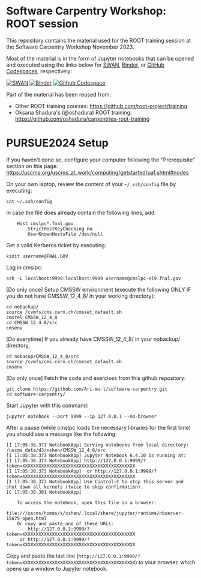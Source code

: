 # Software Carpentry Workshop: ROOT session

This repository contains the material used for the ROOT training session at the Software Carpentry Workshop November 2023.

Most of the material is in the form of Jupyter notebooks that can be opened and executed using the links below for [SWAN](https://swan.cern.ch), [Binder](https://mybinder.org), or [GitHub Codespaces](https://github.com/features/codespaces), respectively:

[![SWAN](https://swan.web.cern.ch/sites/swan.web.cern.ch/files/pictures/open_in_swan.svg)](https://cern.ch/swanserver/cgi-bin/go?projurl=https://github.com/root-project/software-carpentry.git)
[![Binder](https://mybinder.org/badge_logo.svg)](https://mybinder.org/v2/gh/root-project/software-carpentry/main)
[![Github Codespace](https://img.shields.io/badge/open-GH_Codespaces-blue?logo=github)](https://codespaces.new/root-project/software-carpentry?quickstart=1)

Part of the material has been reused from:
* Other ROOT training courses: https://github.com/root-project/training
* Oksana Shadura's (@oshadura) ROOT training: https://github.com/oshadura/carpentries-root-training

# PURSUE2024 Setup

If you haven't done so, configure your computer following the "Prerequisite" section on this page:
https://uscms.org/uscms_at_work/computing/getstarted/uaf.shtml#nodes

On your own laptop, review the content of your `~/.ssh/config` file by executing:
```
cat ~/.ssh/config
```

In case the file does already contain the following lines, add:
```
    Host cmslpc*.fnal.gov
        StrictHostKeyChecking no
        UserKnownHostsFile /dev/null
```

Get a valid Kerberos ticket by executing:
```
kinit username@FNAL.GOV
```

Log in cmslpc:
```
ssh -L localhost:9999:localhost:9999 username@cmslpc-el9.fnal.gov
```

\[Do only once] Setup CMSSW environment (execute the following ONLY IF you do not have CMSSW_12_4_8/ in your working directory):
```
cd nobackup/
source /cvmfs/cms.cern.ch/cmsset_default.sh
cmsrel CMSSW_12_4_8
cd CMSSW_12_4_8/src
cmsenv
```

\[Do everytime] If you already have CMSSW_12_4_8/ in your nobackup/ directory,
```
cd nobacup/CMSSW_12_4_8/src
source /cvmfs/cms.cern.ch/cmsset_default.sh
cmsenv
```

\[Do only once] Fetch the code and exercises from this github repository:
```
git clone https://github.com/Ari-mu-l/software-carpentry.git
cd software-carpentry/
```

Start Jupyter with this command:
```
jupyter notebook --port 9999 --ip 127.0.0.1 --no-browser
```

After a pause (while cmslpc loads the necessary libraries for the first time) you should see a message like the following:
```
[I 17:05:38.373 NotebookApp] Serving notebooks from local directory: /uscms_data/d3/xshen/CMSSW_12_4_8/src
[I 17:05:38.373 NotebookApp] Jupyter Notebook 6.4.10 is running at:
[I 17:05:38.373 NotebookApp] http://127.0.0.1:9999/?token=XXXXXXXXXXXXXXXXXXXXXXXXXXXXXXXXXXXXXXXXXX
[I 17:05:38.373 NotebookApp]  or http://127.0.0.1:9999/?token=XXXXXXXXXXXXXXXXXXXXXXXXXXXXXXXXXXXXXXXXXX
[I 17:05:38.373 NotebookApp] Use Control-C to stop this server and shut down all kernels (twice to skip confirmation).
[C 17:05:38.381 NotebookApp] 
    
    To access the notebook, open this file in a browser:
        file:///uscms/homes/x/xshen/.local/share/jupyter/runtime/nbserver-15675-open.html
    Or copy and paste one of these URLs:
        http://127.0.0.1:9999/?token=XXXXXXXXXXXXXXXXXXXXXXXXXXXXXXXXXXXXXXXXXX
     or http://127.0.0.1:9999/?token=XXXXXXXXXXXXXXXXXXXXXXXXXXXXXXXXXXXXXXXXXX
```

Copy and paste the last line (`http://127.0.0.1:9999/?token=XXXXXXXXXXXXXXXXXXXXXXXXXXXXXXXXXXXXXXXXXX`) to your browser, which opens up a window to Jupyter notebook.
